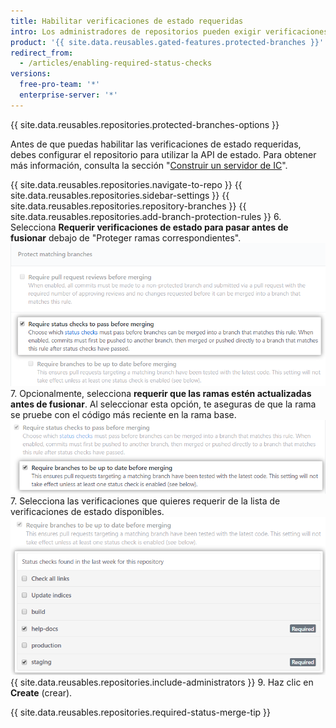 ```yaml
---
title: Habilitar verificaciones de estado requeridas
intro: Los administradores de repositorios pueden exigir verificaciones de estado requeridas antes de que una rama se fusione con una solicitud de extracción o antes de que las confirmaciones en una rama local puedan subirse a la rama remota protegida.
product: '{{ site.data.reusables.gated-features.protected-branches }}'
redirect_from:
  - /articles/enabling-required-status-checks
versions:
  free-pro-team: '*'
  enterprise-server: '*'
---
```


{{ site.data.reusables.repositories.protected-branches-options }}

Antes de que puedas habilitar las verificaciones de estado requeridas, debes configurar el repositorio para utilizar la API de estado. Para obtener más información, consulta la sección "[Construir un servidor de IC](/guides/building-a-ci-server/)".

{{ site.data.reusables.repositories.navigate-to-repo }}
{{ site.data.reusables.repositories.sidebar-settings }}
{{ site.data.reusables.repositories.repository-branches }}
{{ site.data.reusables.repositories.add-branch-protection-rules }}
6. Selecciona **Requerir verificaciones de estado para pasar antes de fusionar** debajo de "Proteger ramas correspondientes". ![Opción Verificaciones de estado requeridas](/assets/images/help/repository/required-status-checks.png)
7. Opcionalmente, selecciona **requerir que las ramas estén actualizadas antes de fusionar**. Al seleccionar esta opción, te aseguras de que la rama se pruebe con el código más reciente en la rama base. ![Casilla de verificación de estado estricta o poco estricta](/assets/images/help/repository/protecting-branch-loose-status.png)
7. Selecciona las verificaciones que quieres requerir de la lista de verificaciones de estado disponibles. ![Lista de verificaciones de estado disponibles](/assets/images/help/repository/required-statuses-list.png)
{{ site.data.reusables.repositories.include-administrators }}
9. Haz clic en **Create** (crear).

{{ site.data.reusables.repositories.required-status-merge-tip }}
